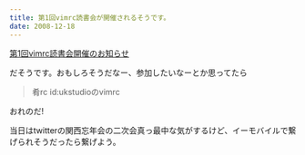 ```yaml
---
title: 第1回vimrc読書会が開催されるそうです。
date: 2008-12-18
---
```

<a href="http://vim.g.hatena.ne.jp/ka-nacht/20081218/1229529163">第1回vimrc読書会開催のお知らせ</a>

だそうです。おもしろそうだなー、参加したいなーとか思ってたら

<blockquote>
肴rc
    id:ukstudioのvimrc
</blockquote>

おれのだ!

当日はtwitterの関西忘年会の二次会真っ最中な気がするけど、イーモバイルで繋げられそうだったら繋げよう。